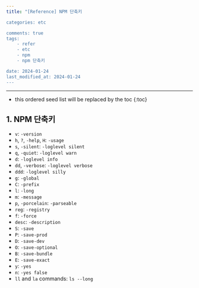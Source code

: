 ```yaml
---
title: "[Reference] NPM 단축키

categories: etc

comments: true
tags:
    - refer
    - etc
    - npm
    - npm 단축키

date: 2024-01-24
last_modified_at: 2024-01-24
---
```


---

<!-- prettier-ignore -->
* this ordered seed list will be replaced by the toc 
{:toc}

## 1. NPM 단축키

- `v`: `-version`
- `h`, `?`, `-help`, `H`: `-usage`
- `s`, `-silent`: `-loglevel silent`
- `q`, `-quiet`: `-loglevel warn`
- `d`: `-loglevel info`
- `dd`, `-verbose`: `-loglevel verbose`
- `ddd`: `-loglevel silly`
- `g`: `-global`
- `C`: `-prefix`
- `l`: `-long`
- `m`: `-message`
- `p`, `-porcelain`: `-parseable`
- `reg`: `-registry`
- `f`: `-force`
- `desc`: `-description`
- `S`: `-save`
- `P`: `-save-prod`
- `D`: `-save-dev`
- `O`: `-save-optional`
- `B`: `-save-bundle`
- `E`: `-save-exact`
- `y`: `-yes`
- `n`: `-yes false`
- `ll` and `la` commands: `ls --long`
